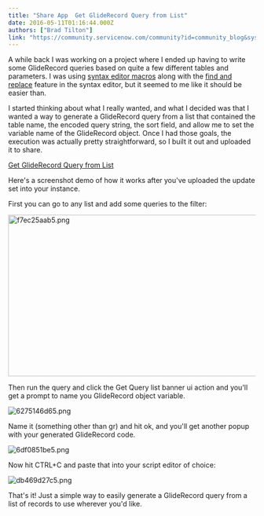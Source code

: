 ```yaml
---
title: "Share App  Get GlideRecord Query from List"
date: 2016-05-11T01:16:44.000Z
authors: ["Brad Tilton"]
link: "https://community.servicenow.com/community?id=community_blog&sys_id=ee1e626ddbd0dbc01dcaf3231f961924"
---
```

<p>A while back I was working on a project where I ended up having to write some GlideRecord queries based on quite a few different tables and parameters. I was using <a title="ocs.servicenow.com/script/general_scripting/reference/r_SyntaxEditorMacros.html" href="https://docs.servicenow.com/script/general_scripting/reference/r_SyntaxEditorMacros.html">syntax editor macros</a> along with the <a title="ocs.servicenow.com/bundle/geneva-servicenow-platform/page/script/general_scripting/reference/r_EdtJvaScptWSyntxEdtr.html#r_EdtJvaScptWSyntxEdtr" href="https://docs.servicenow.com/bundle/geneva-servicenow-platform/page/script/general_scripting/reference/r_EdtJvaScptWSyntxEdtr.html#r_EdtJvaScptWSyntxEdtr">find and replace</a> feature in the syntax editor, but it seemed to me like it should be easier than.</p><p></p><p>I started thinking about what I really wanted, and what I decided was that I wanted a way to generate a GlideRecord query from a list that contained the table name, the encoded query string, the sort field, and allow me to set the variable name of the GlideRecord object. Once I had those goals, the execution was actually pretty straightforward, so I built it out and uploaded it to share.</p><p><a title="hare.servicenow.com/app.do#/detailV2/516fcec8131f5600e77a36666144b02d/overview" href="https://share.servicenow.com/app.do#/detailV2/516fcec8131f5600e77a36666144b02d/overview">Get GlideRecord Query from List</a></p><p></p><p>Here's a screenshot demo of how it works after you've uploaded the update set into your instance.</p><p></p><p>First you can go to any list and add some queries to the filter:</p><p><img alt="f7ec25aab5.png" class="image-1 jive-image" src="http://puu.sh/oMND4/f7ec25aab5.png" style="width: 620px; height: 329px;"/></p><p></p><p>Then run the query and click the Get Query list banner ui action and you'll get a prompt to name you GlideRecord object variable.</p><p><img alt="6275146d65.png" class="image-2 jive-image" src="http://puu.sh/oMNMF/6275146d65.png" style="height: auto;"/></p><p></p><p>Name it (something other than gr) and hit ok, and you'll get another popup with your generated GlideRecord code.</p><p><img alt="6df0851be5.png" class="image-3 jive-image" src="http://puu.sh/oMNNN/6df0851be5.png" style="height: auto;"/></p><p></p><p>Now hit CTRL+C and paste that into your script editor of choice:</p><p><img alt="db469d27c5.png" class="image-4 jive-image" src="http://puu.sh/oNbCo/db469d27c5.png" style="height: auto;"/></p><p></p><p>That's it! Just a simple way to easily generate a GlideRecord query from a list of records to use wherever you'd like.</p>